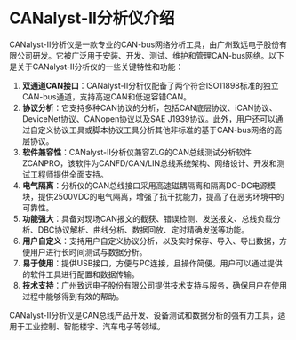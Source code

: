 # CANalyst-II分析仪介绍

CANalyst-II分析仪是一款专业的CAN-bus网络分析工具，由广州致远电子股份有限公司研发。它被广泛用于安装、开发、测试、维护和管理CAN-bus网络。以下是关于CANalyst-II分析仪的一些关键特性和功能：

1. **双通道CAN接口**：CANalyst-II分析仪配备了两个符合ISO11898标准的独立CAN-bus通道，支持高速CAN和低速容错CAN。
2. **协议分析**：它支持多种CAN协议的分析，包括CAN底层协议、iCAN协议、DeviceNet协议、CANopen协议以及SAE J1939协议。此外，用户还可以通过自定义协议工具或脚本协议工具分析其他非标准的基于CAN-bus网络的高层协议。
3. **软件兼容性**：CANalyst-II分析仪兼容ZLG的CAN总线测试分析软件ZCANPRO，该软件为CANFD/CAN/LIN总线系统架构、网络设计、开发和测试工程师提供全面支持。
4. **电气隔离**：分析仪的CAN总线接口采用高速磁耦隔离和隔离DC-DC电源模块，提供2500VDC的电气隔离，增强了抗干扰能力，提高了在恶劣环境中的可靠性。
5. **功能强大**：具备对现场CAN报文的截获、错误检测、发送报文、总线负载分析、DBC协议解析、曲线分析、数据回放、定时精确发送等功能。
6. **用户自定义**：支持用户自定义协议分析，以及实时保存、导入、导出数据，方便用户进行长时间测试与数据分析。
7. **易于使用**：提供USB接口，方便与PC连接，且操作简便。用户可以通过提供的软件工具进行配置和数据传输。
8. **技术支持**：广州致远电子股份有限公司提供技术支持与服务，确保用户在使用过程中能够得到有效的帮助。

CANalyst-II分析仪是CAN总线产品开发、设备测试和数据分析的强有力工具，适用于工业控制、智能楼宇、汽车电子等领域。